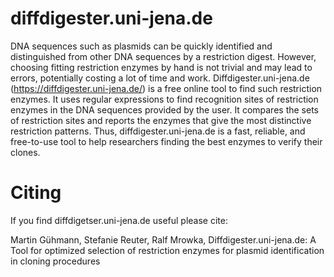 # diffdigester.uni-jena.de

DNA sequences such as plasmids can be quickly identified and distinguished from other DNA sequences by a restriction digest. However, choosing fitting restriction enzymes by hand is not trivial and may lead to errors, potentially costing a lot of time and work. Diffdigester.uni-jena.de (https://diffdigester.uni-jena.de/) is a free online tool to find such restriction enzymes. It uses regular expressions to find recognition sites of restriction enzymes in the DNA sequences provided by the user. It compares the sets of restriction sites and reports the enzymes that give the most distinctive restriction patterns. Thus, diffdigester.uni-jena.de is a fast, reliable, and free-to-use tool to help researchers finding the best enzymes to verify their clones.

# Citing

If you find diffdigetser.uni-jena.de useful please cite:

Martin Gühmann, Stefanie Reuter, Ralf Mrowka, Diffdigester.uni-jena.de: A Tool for optimized selection of restriction enzymes for plasmid identification in cloning procedures

